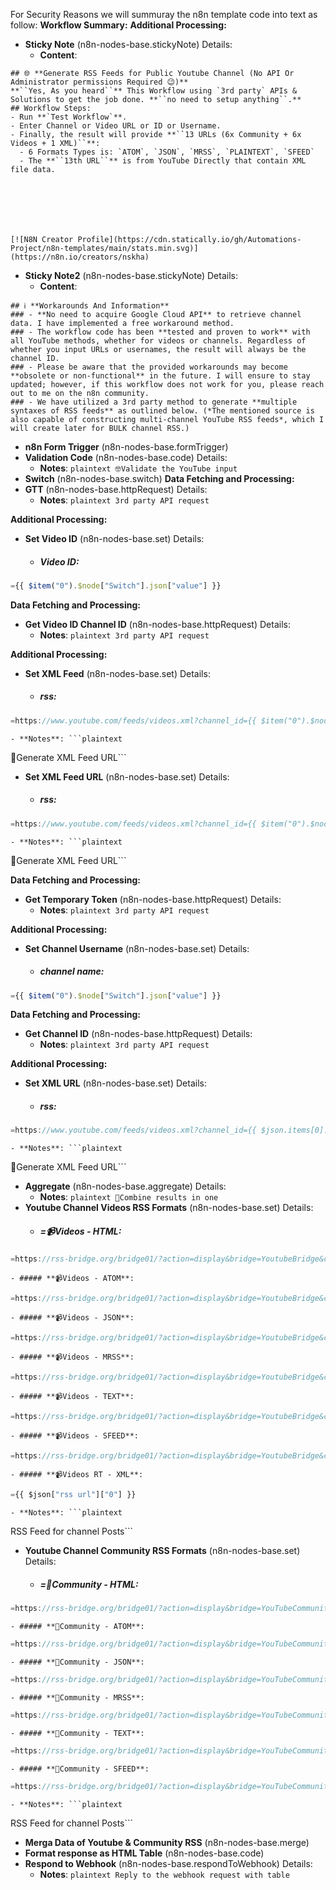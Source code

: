 For Security Reasons we will summuray the n8n template code into text as follow:
**Workflow Summary:**
**Additional Processing:**
- **Sticky Note** (n8n-nodes-base.stickyNote)
  Details:
    - **Content**:
```plaintext
## 🌐 **Generate RSS Feeds for Public Youtube Channel (No API Or Administrator permissions Required 😉)**
**``Yes, As you heard``** This Workflow using `3rd party` APIs & Solutions to get the job done. **``no need to setup anything``.**
## Workflow Steps:
- Run **`Test Workflow`**.
- Enter Channel or Video URL or ID or Username.
- Finally, the result will provide **``13 URLs (6x Community + 6x Videos + 1 XML)``**:
  - 6 Formats Types is: `ATOM`, `JSON`, `MRSS`, `PLAINTEXT`, `SFEED`
  - The **``13th URL``** is from YouTube Directly that contain XML file data.







[![N8N Creator Profile](https://cdn.statically.io/gh/Automations-Project/n8n-templates/main/stats.min.svg)](https://n8n.io/creators/nskha)
``` 
- **Sticky Note2** (n8n-nodes-base.stickyNote)
  Details:
    - **Content**:
```plaintext
## ℹ️ **Workarounds And Information**
### - **No need to acquire Google Cloud API** to retrieve channel data. I have implemented a free workaround method.
### - The workflow code has been **tested and proven to work** with all YouTube methods, whether for videos or channels. Regardless of whether you input URLs or usernames, the result will always be the channel ID.
### - Please be aware that the provided workarounds may become **obsolete or non-functional** in the future. I will ensure to stay updated; however, if this workflow does not work for you, please reach out to me on the n8n community.
### - We have utilized a 3rd party method to generate **multiple syntaxes of RSS feeds** as outlined below. (*The mentioned source is also capable of constructing multi-channel YouTube RSS feeds*, which I will create later for BULK channel RSS.)
``` 
- **n8n Form Trigger** (n8n-nodes-base.formTrigger)
- **Validation Code** (n8n-nodes-base.code)
  Details:
    - **Notes**: ```plaintext
🤓Validate the YouTube input``` 
- **Switch** (n8n-nodes-base.switch)
**Data Fetching and Processing:**
- **GTT** (n8n-nodes-base.httpRequest)
  Details:
    - **Notes**: ```plaintext
3rd party API request``` 

**Additional Processing:**
- **Set Video ID** (n8n-nodes-base.set)
  Details:
    - ##### **Video ID**:
```javascript
={{ $item("0").$node["Switch"].json["value"] }}
```
**Data Fetching and Processing:**
- **Get Video ID Channel ID** (n8n-nodes-base.httpRequest)
  Details:
    - **Notes**: ```plaintext
3rd party API request``` 

**Additional Processing:**
- **Set XML Feed** (n8n-nodes-base.set)
  Details:
    - ##### **rss**:
```javascript
=https://www.youtube.com/feeds/videos.xml?channel_id={{ $item("0").$node["Get Video ID Channel ID"].json["items"]["0"]["snippet"]["channelId"] }}
```
    - **Notes**: ```plaintext
🤖Generate XML Feed URL``` 
- **Set XML Feed URL** (n8n-nodes-base.set)
  Details:
    - ##### **rss**:
```javascript
=https://www.youtube.com/feeds/videos.xml?channel_id={{ $item("0").$node["Switch"].json["value"] }}
```
    - **Notes**: ```plaintext
🤖Generate XML Feed URL``` 

**Data Fetching and Processing:**
- **Get Temporary Token** (n8n-nodes-base.httpRequest)
  Details:
    - **Notes**: ```plaintext
3rd party API request``` 

**Additional Processing:**
- **Set Channel Username** (n8n-nodes-base.set)
  Details:
    - ##### **channel name**:
```javascript
={{ $item("0").$node["Switch"].json["value"] }}
```
**Data Fetching and Processing:**
- **Get Channel ID** (n8n-nodes-base.httpRequest)
  Details:
    - **Notes**: ```plaintext
3rd party API request``` 

**Additional Processing:**
- **Set XML URL** (n8n-nodes-base.set)
  Details:
    - ##### **rss**:
```javascript
=https://www.youtube.com/feeds/videos.xml?channel_id={{ $json.items[0].id }}
```
    - **Notes**: ```plaintext
🤖Generate XML Feed URL``` 
- **Aggregate** (n8n-nodes-base.aggregate)
  Details:
    - **Notes**: ```plaintext
🤖Combine results in one``` 
- **Youtube Channel Videos RSS Formats** (n8n-nodes-base.set)
  Details:
    - ##### **=📹Videos - HTML**:
```javascript
=https://rss-bridge.org/bridge01/?action=display&bridge=YoutubeBridge&context=By+channel+id&c={{ $item("0").$node["Aggregate"].json["rss url"]["0"].match(/channel_id=([^&?/]+)/)[1] }}&duration_min=&duration_max=&format=Html
```
    - ##### **📹Videos - ATOM**:
```javascript
=https://rss-bridge.org/bridge01/?action=display&bridge=YoutubeBridge&context=By+channel+id&c={{ $item("0").$node["Aggregate"].json["rss url"]["0"].match(/channel_id=([^&?/]+)/)[1] }}&duration_min=&duration_max=&format=Atom
```
    - ##### **📹Videos - JSON**:
```javascript
=https://rss-bridge.org/bridge01/?action=display&bridge=YoutubeBridge&context=By+channel+id&c={{ $item("0").$node["Aggregate"].json["rss url"]["0"].match(/channel_id=([^&?/]+)/)[1] }}&duration_min=&duration_max=&format=Json
```
    - ##### **📹Videos - MRSS**:
```javascript
=https://rss-bridge.org/bridge01/?action=display&bridge=YoutubeBridge&context=By+channel+id&c={{ $item("0").$node["Aggregate"].json["rss url"]["0"].match(/channel_id=([^&?/]+)/)[1] }}&duration_min=&duration_max=&format=Mrss
```
    - ##### **📹Videos - TEXT**:
```javascript
=https://rss-bridge.org/bridge01/?action=display&bridge=YoutubeBridge&context=By+channel+id&c={{ $item("0").$node["Aggregate"].json["rss url"]["0"].match(/channel_id=([^&?/]+)/)[1] }}&duration_min=&duration_max=&format=Plaintext
```
    - ##### **📹Videos - SFEED**:
```javascript
=https://rss-bridge.org/bridge01/?action=display&bridge=YoutubeBridge&context=By+channel+id&c={{ $item("0").$node["Aggregate"].json["rss url"]["0"].match(/channel_id=([^&?/]+)/)[1] }}&duration_min=&duration_max=&format=Sfeed
```
    - ##### **📹Videos RT - XML**:
```javascript
={{ $json["rss url"]["0"] }}
```
    - **Notes**: ```plaintext
RSS Feed for channel Posts``` 
- **Youtube Channel Community RSS Formats** (n8n-nodes-base.set)
  Details:
    - ##### **=👥Community - HTML**:
```javascript
=https://rss-bridge.org/bridge01/?action=display&bridge=YouTubeCommunityTabBridge&context=By+channel+ID&channel={{ $item("0").$node["Aggregate"].json["rss url"]["0"].match(/channel_id=([^&?/]+)/)[1] }}&format=HTML
```
    - ##### **👥Community - ATOM**:
```javascript
=https://rss-bridge.org/bridge01/?action=display&bridge=YouTubeCommunityTabBridge&context=By+channel+ID&channel={{ $item("0").$node["Aggregate"].json["rss url"]["0"].match(/channel_id=([^&?/]+)/)[1] }}&format=Atom
```
    - ##### **👥Community - JSON**:
```javascript
=https://rss-bridge.org/bridge01/?action=display&bridge=YouTubeCommunityTabBridge&context=By+channel+ID&channel={{ $item("0").$node["Aggregate"].json["rss url"]["0"].match(/channel_id=([^&?/]+)/)[1] }}&format=Json
```
    - ##### **👥Community - MRSS**:
```javascript
=https://rss-bridge.org/bridge01/?action=display&bridge=YouTubeCommunityTabBridge&context=By+channel+ID&channel={{ $item("0").$node["Aggregate"].json["rss url"]["0"].match(/channel_id=([^&?/]+)/)[1] }}&format=Mrss
```
    - ##### **👥Community - TEXT**:
```javascript
=https://rss-bridge.org/bridge01/?action=display&bridge=YouTubeCommunityTabBridge&context=By+channel+ID&channel={{ $item("0").$node["Aggregate"].json["rss url"]["0"].match(/channel_id=([^&?/]+)/)[1] }}&format=Plaintext
```
    - ##### **👥Community - SFEED**:
```javascript
=https://rss-bridge.org/bridge01/?action=display&bridge=YouTubeCommunityTabBridge&context=By+channel+ID&channel={{ $item("0").$node["Aggregate"].json["rss url"]["0"].match(/channel_id=([^&?/]+)/)[1] }}&format=Sfeed
```
    - **Notes**: ```plaintext
RSS Feed for channel Posts``` 
- **Merga Data of Youtube & Community RSS** (n8n-nodes-base.merge)
- **Format response as HTML Table** (n8n-nodes-base.code)
- **Respond to Webhook** (n8n-nodes-base.respondToWebhook)
  Details:
    - **Notes**: ```plaintext
Reply to the webhook request with table``` 
